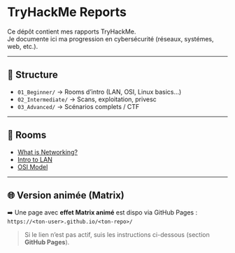 # TryHackMe Reports

Ce dépôt contient mes rapports TryHackMe.  
Je documente ici ma progression en cybersécurité (réseaux, systémes, web, etc.).

---

## 📂 Structure
- `01_Beginner/` → Rooms d’intro (LAN, OSI, Linux basics…)
- `02_Intermediate/` → Scans, exploitation, privesc
- `03_Advanced/` → Scénarios complets / CTF

---

## 📜 Rooms
- [What is Networking?](01_Beginner/What_is_Networking.md)
- [Intro to LAN](01_Beginner/Intro_to_LAN.md)
- [OSI Model](01_Beginner/OSI_Model.md)

---

## 🌐 Version animée (Matrix)
➡️ Une page avec **effet Matrix animé** est dispo via GitHub Pages :  
`https://<ton-user>.github.io/<ton-repo>/`

> Si le lien n’est pas actif, suis les instructions ci-dessous (section **GitHub Pages**).
